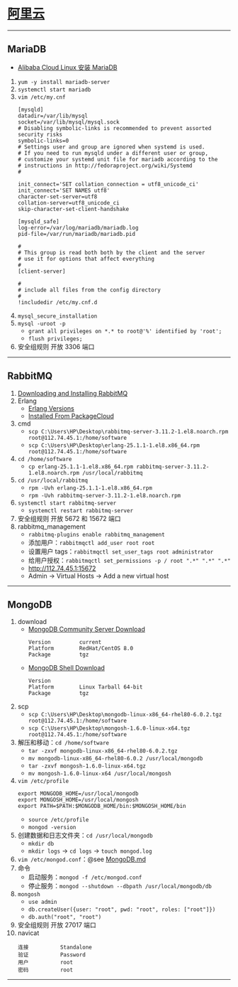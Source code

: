 # [阿里云](https://ecs.console.aliyun.com/server/)

---
## MariaDB
- [Alibaba Cloud Linux 安装 MariaDB](https://zhuanlan.zhihu.com/p/477479067)
1. `yum -y install mariadb-server`
2. `systemctl start mariadb`
3. `vim /etc/my.cnf`
    ```
    [mysqld]
    datadir=/var/lib/mysql
    socket=/var/lib/mysql/mysql.sock
    # Disabling symbolic-links is recommended to prevent assorted security risks
    symbolic-links=0
    # Settings user and group are ignored when systemd is used.
    # If you need to run mysqld under a different user or group,
    # customize your systemd unit file for mariadb according to the
    # instructions in http://fedoraproject.org/wiki/Systemd
    #
    
    init_connect='SET collation_connection = utf8_unicode_ci'
    init_connect='SET NAMES utf8'
    character-set-server=utf8
    collation-server=utf8_unicode_ci
    skip-character-set-client-handshake
    
    [mysqld_safe]
    log-error=/var/log/mariadb/mariadb.log
    pid-file=/var/run/mariadb/mariadb.pid
    
    #
    # This group is read both both by the client and the server
    # use it for options that affect everything
    #
    [client-server]
    
    #
    # include all files from the config directory
    #
    !includedir /etc/my.cnf.d
    ```
4. `mysql_secure_installation`
5. `mysql -uroot -p`
    - `grant all privileges on *.* to root@'%' identified by 'root';`
    - `flush privileges;`
6. 安全组规则 开放 3306 端口
---
## RabbitMQ
1. [Downloading and Installing RabbitMQ](https://rabbitmq.com/download.html)
2. Erlang
    - [Erlang Versions](https://rabbitmq.com/which-erlang.html)
    - [Installed From PackageCloud](https://packagecloud.io/rabbitmq/erlang)
3. cmd
    - `scp C:\Users\HP\Desktop\rabbitmq-server-3.11.2-1.el8.noarch.rpm root@112.74.45.1:/home/software`
    - `scp C:\Users\HP\Desktop\erlang-25.1.1-1.el8.x86_64.rpm root@112.74.45.1:/home/software`
4. `cd /home/software`
    - `cp erlang-25.1.1-1.el8.x86_64.rpm rabbitmq-server-3.11.2-1.el8.noarch.rpm /usr/local/rabbitmq`
5. `cd /usr/local/rabbitmq`
    - `rpm -Uvh erlang-25.1.1-1.el8.x86_64.rpm`
    - `rpm -Uvh rabbitmq-server-3.11.2-1.el8.noarch.rpm`
6. `systemctl start rabbitmq-server`
    - `systemctl restart rabbitmq-server`
7. 安全组规则 开放 5672 和 15672 端口
8. rabbitmq_management
    - `rabbitmq-plugins enable rabbitmq_management`
    - 添加用户：`rabbitmqctl add_user root root`
    - 设置用户 tags：`rabbitmqctl set_user_tags root administrator`
    - 给用户授权：`rabbitmqctl set_permissions -p / root ".*" ".*" ".*"`
    - http://112.74.45.1:15672
    - Admin → Virtual Hosts → Add a new virtual host
---
## MongoDB
1. download
    - [MongoDB Community Server Download](https://www.mongodb.com/try/download/community)
        ```
        Version         current
        Platform        RedHat/CentOS 8.0
        Package         tgz
        ```
    - [MongoDB Shell Download](https://www.mongodb.com/try/download/shell)
        ```
        Version
        Platform        Linux Tarball 64-bit
        Package         tgz
        ```
2. scp
    - `scp C:\Users\HP\Desktop\mongodb-linux-x86_64-rhel80-6.0.2.tgz root@112.74.45.1:/home/software`
    - `scp C:\Users\HP\Desktop\mongosh-1.6.0-linux-x64.tgz root@112.74.45.1:/home/software`
3. 解压和移动：`cd /home/software`
    - `tar -zxvf mongodb-linux-x86_64-rhel80-6.0.2.tgz`
    - `mv mongodb-linux-x86_64-rhel80-6.0.2 /usr/local/mongodb`
    - `tar -zxvf mongosh-1.6.0-linux-x64.tgz`
    - `mv mongosh-1.6.0-linux-x64 /usr/local/mongosh`
4. `vim /etc/profile`
    ```
    export MONGODB_HOME=/usr/local/mongodb
    export MONGOSH_HOME=/usr/local/mongosh
    export PATH=$PATH:$MONGODB_HOME/bin:$MONGOSH_HOME/bin
    ```
    - `source /etc/profile`
    - `mongod -version`
5. 创建数据和日志文件夹：`cd /usr/local/mongodb`
    - `mkdir db`
    - `mkdir logs` → `cd logs` → `touch mongod.log`
6. `vim /etc/mongod.conf`：@see [MongoDB.md](../nosql/MongoDB.md)
7. 命令
    - 启动服务：`mongod -f /etc/mongod.conf`
    - 停止服务：`mongod --shutdown --dbpath /usr/local/mongodb/db`
8. `mongosh`
    - `use admin`
    - `db.createUser({user: "root", pwd: "root", roles: ["root"]})`
    - `db.auth("root", "root")`
9. 安全组规则 开放 27017 端口
10. navicat
    ```
    连接          Standalone
    验证          Password
    用户          root
    密码          root
    ```
---
